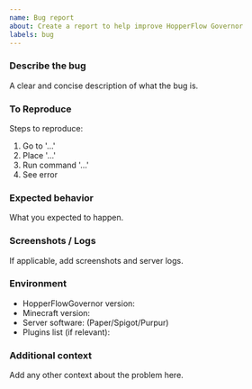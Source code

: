 ```yaml
---
name: Bug report
about: Create a report to help improve HopperFlow Governor
labels: bug
---
```


### Describe the bug

A clear and concise description of what the bug is.

### To Reproduce

Steps to reproduce:

1. Go to '...'
2. Place '...'
3. Run command '...'
4. See error

### Expected behavior

What you expected to happen.

### Screenshots / Logs

If applicable, add screenshots and server logs.

### Environment

- HopperFlowGovernor version:
- Minecraft version:
- Server software: (Paper/Spigot/Purpur)
- Plugins list (if relevant):

### Additional context

Add any other context about the problem here.
